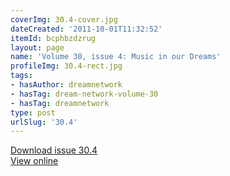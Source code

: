 ```yaml
---
coverImg: 30.4-cover.jpg
dateCreated: '2011-10-01T11:32:52'
itemId: bcphbzdzrug
layout: page
name: 'Volume 30, issue 4: Music in our Dreams'
profileImg: 30.4-rect.jpg
tags:
- hasAuthor: dreamnetwork
- hasTag: dream-network-volume-30
- hasTag: dreamnetwork
type: post
urlSlug: '30.4'
---
```

<a href="../files/pdfs/Volume_30/30.4_music.pdf" download="">Download issue 30.4</a><br><a href="../files/pdfs/Volume_30/30.4_music.pdf">View online</a>